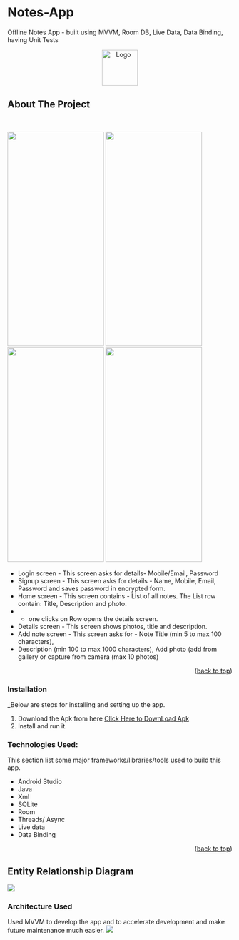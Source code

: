 # Notes-App
Offline Notes App - built using MVVM, Room DB, Live Data, Data Binding, having Unit Tests

<div align="center">
  <a href="https://drive.google.com/file/d/11BxkcuiDHmiCE76IbZ3rdrKbXpWNRvtq/view?usp=share_link">
    <img src="https://user-images.githubusercontent.com/62820147/172266249-abe342b6-1b0f-41b6-9889-d86a2d9e115d.png" alt="Logo" width="80" height="80">
  </a>
</div>




<!-- ABOUT THE PROJECT -->
## About The Project


</br>
<p float="left">
<img src="https://blogger.googleusercontent.com/img/b/R29vZ2xl/AVvXsEiD3t73exLBGYFHPAb92Xm06YaL6XtqN8GWm72UnNjtSsF3K7-81Lu0beU3QJyECnUq8WRoyfQ1BWrcCOwTSZ75IAnOwf5lSQpZoeBiC0AB4a1oAS4BEpHyLHWaLnaHsNTfYUe4nHo6a_puCmgnQCKO_xlHURqyCjP1qdDE7dDr1YyNh9quNAVCXnGw7Q/s2562/WhatsApp%20Image%202022-06-07%20at%201.41.49%20AM_framed.png"  width="216" height="480" />
<img src="https://blogger.googleusercontent.com/img/b/R29vZ2xl/AVvXsEjAZLLQYtFh3l4dOhBkmpcc0PelKXQuwb9JjhwsrtXTl1UTnIgJhPlo2PgE14bRHkLmR5air12oxlNpsk34Helu6O7ARheDPp2lrk_SywDj4-P9PuP_Vu1n-BBAebEzGqJNqb-oET3qX7qxgr2gO9pBJ0kMWFog2BY5XMVAy88NhGla3ngqLIP_2l95cw/s2562/WhatsApp%20Image%202022-06-07%20at%205.32.40%20AM_framed.png"  width="216" height="480" />
<img src="https://blogger.googleusercontent.com/img/b/R29vZ2xl/AVvXsEg5UeCVJTcVg5uKRil8j5YuBd5qeMF3fjjnr6K2a38L1pJfYAyQ6cEApGrAaxOd3-ebyf5prczdhN29oTG2m_WjcBzWoHiMe7iewdxrNS-398tOEt_BS2VqUgyq-kr5snWGmg_XabgHR6TvMUDzBQjXzleZmHpLU3vxb7fcJIzqp3KLWx9S-rVdZjR5CQ/s2562/WhatsApp%20Image%202022-06-07%20at%205.32.40%20AM%20(1)_framed.png"  width="216" height="480" />
<img src="https://blogger.googleusercontent.com/img/b/R29vZ2xl/AVvXsEjQH34buJZoYj9r_oX0G1F2hEvqslav97ML0Z2nme4KQoYT8f2VsbWzw73G2AJqul9Sg9xt3Zoc2dvuKeuRmeIos_DubWTdTVYmuGz58GZVjp51xCA77I0ahdXdjg-JRy23kT4f0364WEK7G7x5OrVITWcEInJ4W-dXB3r1rAykPVOOKEnREdEgQ_7i1w/s2562/WhatsApp%20Image%202022-06-07%20at%205.30.34%20AM_framed.png"  width="216" height="480" />
</p>

* Login screen - This screen asks for details- Mobile/Email, Password 
* Signup screen - This screen asks for details - Name, Mobile, Email, Password and saves password in encrypted form. 
* Home screen - This screen contains - List of all notes. The List row contain: Title, Description and photo. 
 * - one clicks on Row opens the details screen. 
* Details screen - This screen shows photos, title and description. 
* Add note screen - This screen asks for - Note Title (min 5 to max 100 characters), 
* Description (min 100 to max 1000 characters), Add photo (add from gallery or capture from camera (max 10 photos) 

<p align="right">(<a href="#top">back to top</a>)</p>

### Installation

_Below are steps for installing and setting up the app. 

1. Download the Apk from here [Click Here to DownLoad Apk](https://drive.google.com/file/d/1AqrQwLpjeIVLvygF-YoqDbYs7f6TOXLo/view?usp=share_link)
2. Install and run it.

### Technologies Used:

This section list some major frameworks/libraries/tools used to build this app. 

* Android Studio
* Java
* Xml
* SQLite
* Room
* Threads/ Async
* Live data
* Data Binding

<p align="right">(<a href="#top">back to top</a>)</p>



<!-- GETTING STARTED -->
## Entity Relationship Diagram
<img src="https://blogger.googleusercontent.com/img/b/R29vZ2xl/AVvXsEil38Jfe1yktdmnChByIRPDLglna0CSmzOgVnnP_9NSSV8sZEP9pLUOSnL6oXgrXKRB_KEpBToDIBDstJ4odUi-Scyb0tCeK6yyrS-qj6V5scAz0pDrsy4TxlS_W798Ok11ttAz_uoK7QB5l4u6QVGDfbYQAfpAsLVEe0x-F51y_NjrsR8U1FwAJQ0lSw/s1281/Screenshot%202022-06-07%20055531.jpg"   />



### Architecture Used

Used MVVM to develop the app and to accelerate development and make future maintenance much easier.
<img src="https://blogger.googleusercontent.com/img/b/R29vZ2xl/AVvXsEhM6GjenNlIHdIrrlSsM6wTfQgRGgGMPACVJQP-ONyJKjYGL_9OVgBy_OcQ5kdHPT0ODTpeWpaFSKAoZkiW3zytgMu4SmSQjI39T-Yki1ssA_r_KrJ0nLXiFK7Sly9D6pEDaEQnKTmauqJwKB55LfxGY3l3bKv7x4NRiAA7uUa1wGOFuWz9i-_Uvg92hA/s1152/Screenshot%202022-06-07%20060431.jpg"     />
